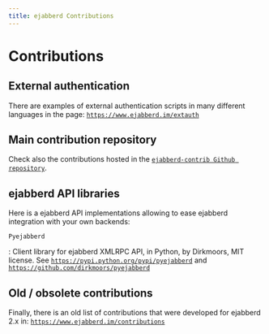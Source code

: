 ```yaml
---
title: ejabberd Contributions
---
```


# Contributions

## External authentication

There are examples of external authentication scripts in many different languages in the page:
[`https://www.ejabberd.im/extauth`](https://www.ejabberd.im/extauth)

## Main contribution repository

Check also the contributions hosted in the
[`ejabberd-contrib Github repository`](https://github.com/processone/ejabberd-contrib).

## ejabberd API libraries

Here is a ejabberd API implementations allowing to ease ejabberd
integration with your own backends:

`Pyejabberd`

:   Client library for ejabberd XMLRPC API, in Python, by Dirkmoors, MIT license.
    See [`https://pypi.python.org/pypi/pyejabberd`](https://pypi.python.org/pypi/pyejabberd)
    and [`https://github.com/dirkmoors/pyejabberd`](https://github.com/dirkmoors/pyejabberd)

## Old / obsolete contributions

Finally, there is an old list of contributions that were developed for ejabberd 2.x in:
[`https://www.ejabberd.im/contributions`](https://www.ejabberd.im/contributions)

